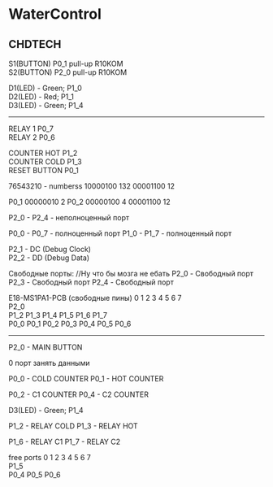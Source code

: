 # WaterControl

## CHDTECH
S1(BUTTON) P0_1 pull-up R10KOM  
S2(BUTTON) P2_0 pull-up R10KOM  

D1(LED) - Green; P1_0  
D2(LED) - Red;   P1_1  
D3(LED) - Green; P1_4  

---------------------------------  
RELAY 1          P0_7   
RELAY 2          P0_6  

COUNTER HOT      P1_2  
COUNTER COLD     P1_3  
RESET BUTTON     P0_1  



76543210 - numberss
10000100   132
00001100   12

P0_1    00000010 2
P0_2    00000100 4
        00001100 12


P2_0 - P2_4 - неполноценный порт

P0_0 - P0_7 - полноценный порт
P1_0 - P1_7 - полноценный порт


P2_1 - DC (Debug Clock)  
P2_2 - DD (Debug Data)  


Свободные порты:
//Ну что бы мозга не ебать
P2_0 - Свободный порт
P2_3 - Свободный порт
P2_4 - Свободный порт

E18-MS1PA1-PCB (свободные пины)
  0     1    2     3     4      5    6     7  
P2_0  
            P1_2  P1_3  P1_4  P1_5  P1_6  P1_7  
P0_0  P0_1  P0_2  P0_3  P0_4  P0_5  P0_6  


---------------------------------
P2_0 - MAIN BUTTON

0 порт занять данными

P0_0 - COLD   COUNTER
P0_1 - HOT    COUNTER

P0_2 - C1  COUNTER
P0_4 - C2  COUNTER

D3(LED) - Green; P1_4

P1_2 - RELAY COLD
P1_3 - RELAY HOT

P1_6 - RELAY C1
P1_7 - RELAY C2

free ports
  0     1    2     3     4      5    6     7  
                              P1_5  
                        P0_4  P0_5  P0_6  
